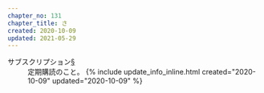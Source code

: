 ```yaml
---
chapter_no: 131
chapter_title: さ
created: 2020-10-09
updated: 2021-05-29
---
```

<dl>
  <dt markdown="span"><a name="サブスクリプション">サブスクリプション</a><a name="サブスクリプション" href="{% link _it_articles/other/term.md %}#サブスクリプション">§</a>
  </dt>
  <dd markdown="span">定期購読のこと。
  {% include update_info_inline.html created="2020-10-09" updated="2020-10-09" %}
  </dd>
</dl>

